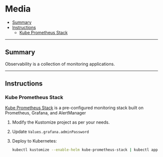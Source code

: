 # Media

* [Summary](#summary)
* [Instructions](#instructions)
  * [Kube Prometheus Stack](#kube-prometheus-stack)

<hr>

## Summary

Observability is a collection of monitoring applications.

<hr>

## Instructions

### Kube Prometheus Stack

[Kube Prometheus Stack](https://github.com/prometheus-community/helm-charts/tree/main/charts/kube-prometheus-stack) is a pre-configured monitoring stack built on Prometheus, Grafana, and AlertManager

1. Modify the Kustomize project as per your needs.

2. Update `Values.grafana.adminPassword`

3. Deploy to Kubernetes:
   ```bash
   kubectl kustomize --enable-helm kube-prometheus-stack | kubectl apply -f-
   ```

